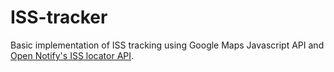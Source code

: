 # ISS-tracker
Basic implementation of ISS tracking using Google Maps Javascript API and [Open Notify's ISS locator API](http://open-notify.org/Open-Notify-API/ISS-Location-Now/).
